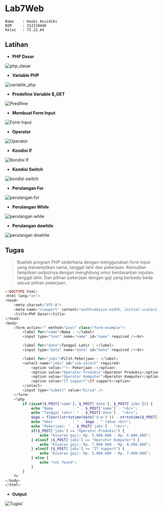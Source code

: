 # Lab7Web
```
Nama    : Hasbi Assidiki
NIM     : 312210448
Kelas   : TI.22.A4
```

## **Latihan**

- **PHP Dasar**
  
![php_dasar](https://github.com/HasbiAssidiki/Lab7Web/assets/115614317/94a074a5-880f-4046-a43f-7d39370d7594)  

- **Variable PHP**
  
![variable_php](https://github.com/HasbiAssidiki/Lab7Web/assets/115614317/ea0b0186-f0ad-42ee-9f7c-75df3abdaa8e)   

- **Predefine Variable $_GET**

 ![Predifine](https://github.com/HasbiAssidiki/Lab7Web/assets/115614317/ea682936-f187-4db8-906e-05bf73754884)  

- **Membuat Form Input**
  
![Form Input](https://github.com/HasbiAssidiki/Lab7Web/assets/115614317/20b43d5b-d99c-4855-90f6-275095930085)  

- **Operator**
  
![Operator](https://github.com/HasbiAssidiki/Lab7Web/assets/115614317/d0f94ab8-ce12-4b23-8cb8-4758601994e2)  

- **Kondisi If**
  
![Kondisi If](https://github.com/HasbiAssidiki/Lab7Web/assets/115614317/cdfaa581-7487-4dc9-b9db-ac570382c0e7)  

- **Kondisi Switch**
  
![kondisi switch](https://github.com/HasbiAssidiki/Lab7Web/assets/115614317/b7b14b28-9384-48a3-bd19-0d1bc2c5bbf4)  

- **Perulangan For**
  
![perulangan for](https://github.com/HasbiAssidiki/Lab7Web/assets/115614317/711f2a34-4691-4c67-aca1-191283246be5)  

- **Perulangan While**
  
![perulangan while](https://github.com/HasbiAssidiki/Lab7Web/assets/115614317/2661fdfc-f7d4-4ebe-b565-30ef6582474a)  

- **Perulangan dowhile**
  
![perulangan dowhile](https://github.com/HasbiAssidiki/Lab7Web/assets/115614317/0b573406-2582-40d9-b8e3-f74c5a12d3ec)  

## **Tugas**
> Buatlah program PHP sederhana dengan menggunakan form input yang menampilkan
nama, tanggal lahir dan pekerjaan. Kemudian tampilkan outputnya dengan menghitung
umur berdasarkan inputan tanggal lahir. Dan pilihan pekerjaan dengan gaji yang
berbeda-beda sesuai pilihan pekerjaan.

```php
<!DOCTYPE html>
<html lang="en">
<head>
    <meta charset="UTF-8">
    <meta name="viewport" content="width=device-width, initial-scale=1.0">
    <title>PhP Dasar</title>
</head>
<body>
    <form action="" method="post" class="form-example">
        <label for="name">Nama : </label>
        <input type="text" name="name" id="name" required /><br>

        <label for="date">Tanggal Lahir : </label>
        <input type="date" name="date" id="date" required /><br>

        <label for="jobs">Pilih Pekerjaan : </label>
        <select name="jobs" id="job-select" required>
            <option value="">--Pekerjaan--</option>
            <option value="Operator Produksi">Operator Produksi</option>
            <option value="Operator Komputer">Operator Komputer</option>
            <option value="IT support">IT support</option>
        </select>
        <input type="submit" value="Kirim" />
    </form>
    <?php
        if (isset($_POST['name'], $_POST['date'], $_POST['jobs'])) {
            echo "Nama         : " . $_POST['name'] . "<br>";
            echo "Tanggal lahir: " . $_POST['date'] . "<br>";
            $age = floor((strtotime(date('d-m-Y')) - strtotime($_POST['date']))/(60*60*24*365));
            echo "Umur         : " . $age . " tahun <br>";
            echo "Pekerjaan: " . $_POST['jobs'] . "<br>";
            if($_POST['jobs'] == "Operator Produksi") {
                echo "Kisaran gaji: Rp. 5.000.000 - Rp. 6.000.000";
            } elseif ($_POST['jobs'] == "Operator Komputer") {
                echo "Kisaran gaji: Rp. 7.000.000 - Rp. 8.000.000";
            } elseif ($_POST['jobs'] == "IT support") {
                echo "Kisaran gaji: Rp. 5.000.000 - Rp. 7.000.000";
            } else {
                echo "not found";
            }
        }
    ?>  
</body>
</html>
```

- **Output**
  
![Tugas'](https://github.com/HasbiAssidiki/Lab7Web/assets/115614317/e6a27ef2-b574-46a2-b88a-44596b1ace00)  
